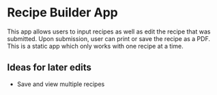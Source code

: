 # Recipe Builder App
This app allows users to input recipes as well as edit the recipe that was submitted. Upon submission, user can print or save the recipe as a PDF. This is a static app which only works with one recipe at a time. 

## Ideas for later edits
- Save and view multiple recipes
